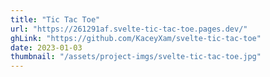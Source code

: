 ```yaml
---
title: "Tic Tac Toe"
url: "https://261291af.svelte-tic-tac-toe.pages.dev/"
ghLink: "https://github.com/KaceyXam/svelte-tic-tac-toe"
date: 2023-01-03
thumbnail: "/assets/project-imgs/svelte-tic-tac-toe.jpg"
---
```

